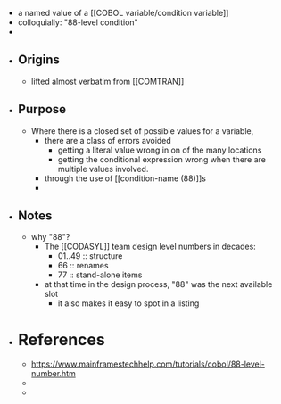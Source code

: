 - a named value of a [[COBOL variable/condition variable]]
- colloquially: "88-level condition"
-
- ## Origins
	- lifted almost verbatim from [[COMTRAN]]
- ## Purpose
	- Where there is a closed set of possible values for a variable,
		- there are a class of errors avoided
			- getting a literal value wrong in on of the many locations
			- getting the conditional expression wrong when there are multiple values involved.
		- through the use of [[condition-name (88)]]s
		-
- ## Notes
	- why "88"?
		- The [[CODASYL]] team design level numbers in decades:
			- 01..49 :: structure
			- 66 :: renames
			- 77 :: stand-alone items
		- at that time in the design process, "88" was the next available slot
			- it also makes it easy to spot in a listing
- # References
	- https://www.mainframestechhelp.com/tutorials/cobol/88-level-number.htm
	-
	-